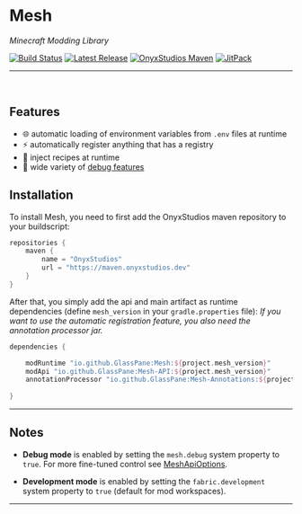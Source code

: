 # Mesh

*Minecraft Modding Library*

[![Build Status](https://img.shields.io/github/workflow/status/GlassPane/Mesh/Build%20Status?label=Build%20Status&logo=GitHub&style=flat-square)](https://github.com/GlassPane/Mesh/actions?query=workflow%3A%22Build+Status%22 "GitHub Actions") [![Latest Release](https://img.shields.io/github/v/release/GlassPane/Mesh?include_prereleases&label=Latest%20Release&logo=GitHub&style=flat-square)](https://github.com/GlassPane/Mesh/releases/latest "GitHub Releases") [![OnyxStudios Maven](https://img.shields.io/maven-metadata/v?label=Download%20from%20OnyxStudios%20Maven&metadataUrl=https%3A%2F%2Fmaven.onyxstudios.dev%2Fio%2Fgithub%2FGlassPane%2FMesh%2Fmaven-metadata.xml&style=flat-square)](https://maven.onyxstudios.dev/io/github/GlassPane/Mesh "maven.onyxstudios.dev") [![JitPack](https://jitpack.io/v/GlassPane/Mesh.svg?label=Download%20from%20JitPack&style=flat-square)](https://jitpack.io/#GlassPane/Mesh "Jitpack Build Status")

---

<br/>

## Features

-  :globe_with_meridians: automatic loading of environment variables from `.env` files at runtime
- :zap: automatically register anything that has a registry
- :hammer: ​inject recipes at runtime
- :bug: wide variety of [debug features](#Notes)

## Installation

To install Mesh, you need to first add the OnyxStudios maven repository to your buildscript:
```gradle
repositories {
	maven {
		name = "OnyxStudios"
		url = "https://maven.onyxstudios.dev"
	}
}
```

After that, you simply add the api and main artifact as runtime dependencies (define `mesh_version` in your `gradle.properties` file):
*If you want to use the automatic registration feature, you also need the annotation processor jar.*

```gradle
dependencies {

	modRuntime "io.github.GlassPane:Mesh:${project.mesh_version}"
	modApi "io.github.GlassPane:Mesh-API:${project.mesh_version}"
	annotationProcessor "io.github.GlassPane:Mesh-Annotations:${project.mesh_version}" // optional; currently only needed for the automatic registration feature
	
}
```

---

## Notes

- **Debug mode** is enabled by setting the `mesh.debug` system property to `true`. For more fine-tuned control see [MeshApiOptions](src/main/java/io/github/glasspane/mesh/api/MeshApiOptions.java).

- **Development mode** is enabled by setting the `fabric.development` system property to `true` (default for mod workspaces).

---



